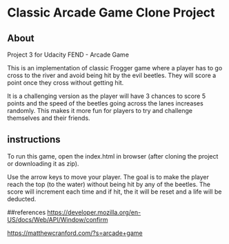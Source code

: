 # Classic Arcade Game Clone Project

## About

Project 3 for Udacity FEND - Arcade Game

This is an implementation of classic Frogger game where a player has to go cross to the river and avoid being hit by the evil beetles. They will score a point once they cross without getting hit.

It is a challenging version as the player will have 3 chances to score 5 points and the speed of the beetles going across the lanes increases randomly. This makes it more fun for players to try and challenge themselves and their friends.

## instructions

To run this game, open the index.html in browser (after cloning the project or downloading it as zip).

Use the arrow keys to move your player. The goal is to make the player reach the top (to the water) without being hit by any of the beetles. The score will increment each time and if hit, the it will be reset and a life will be deducted.


##references
https://developer.mozilla.org/en-US/docs/Web/API/Window/confirm

https://matthewcranford.com/?s=arcade+game
